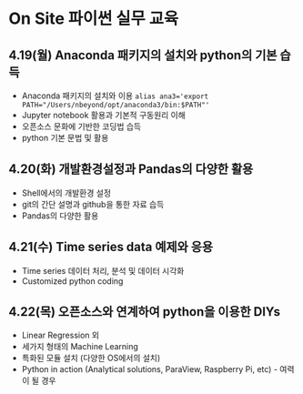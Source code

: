 # On Site 파이썬 실무 교육

## 4.19(월) Anaconda 패키지의 설치와 python의 기본 습득
* Anaconda 패키지의 설치와 이용
`alias ana3='export PATH="/Users/nbeyond/opt/anaconda3/bin:$PATH"'`
* Jupyter notebook 활용과 기본적 구동원리 이해
* 오픈소스 문화에 기반한 코딩법 습득
* python 기본 문법 및 활용
  
## 4.20(화) 개발환경설정과 Pandas의 다양한 활용
* Shell에서의 개발환경 설정
* git의 간단 설명과 github을 통한 자료 습득
* Pandas의 다양한 활용

## 4.21(수) Time series data 예제와 응용
* Time series 데이터 처리, 분석 및 데이터 시각화
* Customized python coding

## 4.22(목) 오픈소스와 연계하여 python을 이용한 DIYs
* Linear Regression 외 
* 세가지 형태의 Machine Learning
* 특화된 모듈 설치 (다양한 OS에서의 설치)
* Python in action (Analytical solutions, ParaView, Raspberry Pi, etc) - 여력이 될 경우
  
